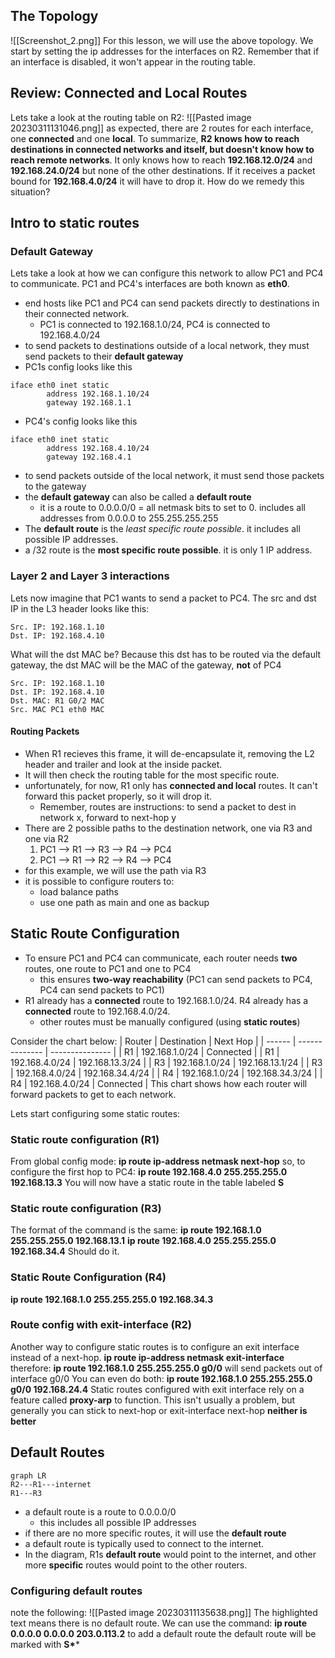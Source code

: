 ## The Topology

![[Screenshot_2.png]]
For this lesson, we will use the above topology. We start by setting the ip addresses for the interfaces on R2. Remember that if an interface is disabled, it won't appear in the routing table. 

## Review: Connected and Local Routes
Lets take a look at the routing table on R2:
![[Pasted image 20230311131046.png]]
as expected, there are 2 routes for each interface, one **connected** and one **local**. To summarize, **R2 knows how to reach destinations in connected networks and itself, but doesn't know how to reach remote networks**. It only knows how to reach **192.168.12.0/24** and **192.168.24.0/24** but none of the other destinations. If it receives a packet bound for **192.168.4.0/24** it will have to drop it. How do we remedy this situation?

## Intro to static routes
### Default Gateway
Lets take a look at how we can configure this network to allow PC1 and PC4 to communicate. PC1 and PC4's interfaces are both known as **eth0**.
- end hosts like PC1 and PC4 can send packets directly to destinations in their connected network.
	- PC1 is connected to 192.168.1.0/24, PC4 is connected to 192.168.4.0/24
- to send packets to destinations outside of a local network, they must send packets to their **default gateway**
- PC1s config looks like this
```
iface eth0 inet static
		address 192.168.1.10/24
		gateway 192.168.1.1
```
- PC4's config looks like this
```
iface eth0 inet static
		address 192.168.4.10/24
		gateway 192.168.4.1
```
- to send packets outside of the local network, it must send those packets to the gateway
- the **default gateway** can also be called a **default route**
	- it is a route to 0.0.0.0/0 = all netmask bits to set to 0. includes all addresses from 0.0.0.0 to 255.255.255.255
- The **default route** is the *least specific route possible*. it includes all possible IP addresses.
- a /32 route is the **most specific route possible**. it is only 1 IP address.
### Layer 2 and Layer 3 interactions
Lets now imagine that PC1 wants to send a packet to PC4. The src and dst IP in the L3 header looks like this:
```
Src. IP: 192.168.1.10
Dst. IP: 192.168.4.10
```
What will the dst MAC be? Because this dst has to be routed via the default gateway, the dst MAC will be the MAC of the gateway, **not** of PC4
```
Src. IP: 192.168.1.10
Dst. IP: 192.168.4.10
Dst. MAC: R1 G0/2 MAC
Src. MAC PC1 eth0 MAC
```
#### Routing Packets
- When R1 recieves this frame, it will de-encapsulate it, removing the L2 header and trailer and look at the inside packet. 
- It will then check the routing table for the most specific route. 
- unfortunately, for now, R1 only has **connected and local** routes. It can't forward this packet properly, so it will drop it.
	- Remember, routes are instructions: to send a packet to dest in network x, forward to next-hop y
- There are 2 possible paths to the destination network, one via R3 and one via R2
	1. PC1 --> R1 --> R3 --> R4 --> PC4
	2. PC1 --> R1 --> R2 --> R4 --> PC4
- for this example, we will use the path via R3
- it is possible to configure routers to:
	- load balance paths
	- use one path as main and one as backup
## Static Route Configuration
- To ensure PC1 and PC4 can communicate, each router needs **two** routes, one route to PC1 and one to PC4
	- this ensures **two-way reachability** (PC1 can send packets to PC4, PC4 can send packets to PC1)
- R1 already has a **connected** route to 192.168.1.0/24. R4 already has a **connected** route to 192.168.4.0/24.
	- other routes must be manually configured (using **static routes**)

Consider the chart below:
| Router | Destination    | Next Hop        |
| ------ | -------------- | --------------- |
| R1     | 192.168.1.0/24 | Connected       |
| R1     | 192.168.4.0/24 | 192.168.13.3/24 |
| R3     | 192.168.1.0/24 | 192.168.13.1/24 |
| R3     | 192.168.4.0/24 | 192.168.34.4/24 |
| R4     | 192.168.1.0/24 | 192.168.34.3/24                |
| R4     | 192.168.4.0/24 | Connected       |
This chart shows how each router will forward packets to get to each network.

Lets start configuring some static routes:
### Static route configuration (R1)
From global config mode:
**ip route ip-address netmask next-hop**
so, to configure the first hop to PC4:
**ip route 192.168.4.0 255.255.255.0 192.168.13.3**
You will now have a static route in the table labeled **S**
### Static route configuration (R3)
The format of the command is the same:
**ip route 192.168.1.0 255.255.255.0 192.168.13.1**
**ip route 192.168.4.0 255.255.255.0 192.168.34.4**
Should do it.
### Static Route Configuration (R4)
**ip route 192.168.1.0 255.255.255.0 192.168.34.3**

### Route config with exit-interface (R2)
Another way to configure static routes is to configure an exit interface instead of a next-hop. 
**ip route ip-address netmask exit-interface**
therefore:
**ip route 192.168.1.0 255.255.255.0 g0/0**
will send packets out of interface g0/0
You can even do both:
**ip route 192.168.1.0 255.255.255.0 g0/0 192.168.24.4**
Static routes configured with exit interface rely on a feature called **proxy-arp** to function.
This isn't usually a problem, but generally you can stick to next-hop or exit-interface next-hop
**neither is better**

## Default Routes
```mermaid
graph LR
R2---R1---internet
R1---R3
```
- a default route is a route to 0.0.0.0/0
	- this includes all possible IP addresses
- if there are no more specific routes, it will use the **default route**
- a default route is typically used to connect to the internet. 
- In the diagram, R1s **default route** would point to the internet, and other more **specific** routes would point to the other routers.
### Configuring default routes
note the following:
![[Pasted image 20230311135638.png]]
The highlighted text means there is no default route.
We can use the command:
**ip route 0.0.0.0 0.0.0.0 203.0.113.2**
to add a default route
the default route will be marked with **S\****
